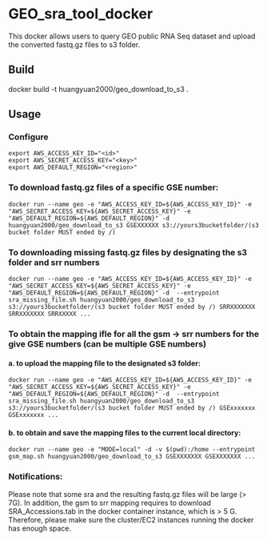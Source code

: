 # GEO_sra_tool_docker
This docker allows users to query GEO public RNA Seq dataset and upload the converted fastq.gz files to s3 folder. 

## Build 
docker build -t huangyuan2000/geo_download_to_s3 .

## Usage 
### Configure

```
export AWS_ACCESS_KEY_ID="<id>"
export AWS_SECRET_ACCESS_KEY="<key>"
export AWS_DEFAULT_REGION="<region>"
```
### To download fastq.gz files of a specific GSE number:
```
docker run --name geo -e "AWS_ACCESS_KEY_ID=${AWS_ACCESS_KEY_ID}" -e "AWS_SECRET_ACCESS_KEY=${AWS_SECRET_ACCESS_KEY}" -e "AWS_DEFAULT_REGION=${AWS_DEFAULT_REGION}" -d huangyuan2000/geo_download_to_s3 GSEXXXXXX s3://yours3bucketfolder/(s3 bucket folder MUST ended by /) 
```

### To downloading missing fastq.gz files by designating the s3 folder and srr numbers
```
docker run --name geo -e "AWS_ACCESS_KEY_ID=${AWS_ACCESS_KEY_ID}" -e "AWS_SECRET_ACCESS_KEY=${AWS_SECRET_ACCESS_KEY}" -e "AWS_DEFAULT_REGION=${AWS_DEFAULT_REGION}" -d  --entrypoint sra_missing_file.sh huangyuan2000/geo_download_to_s3 s3://yours3bucketfolder/(s3 bucket folder MUST ended by /) SRRXXXXXXX SRRXXXXXXX SRRXXXXX ...
```

### To obtain the mapping ifle for all the gsm -> srr numbers for the give GSE numbers (can be multiple GSE numbers)

#### a. to upload the mapping file to the designated s3 folder:
```
docker run --name geo -e "AWS_ACCESS_KEY_ID=${AWS_ACCESS_KEY_ID}" -e "AWS_SECRET_ACCESS_KEY=${AWS_SECRET_ACCESS_KEY}" -e "AWS_DEFAULT_REGION=${AWS_DEFAULT_REGION}" -d  --entrypoint sra_missing_file.sh huangyuan2000/geo_download_to_s3 s3://yours3bucketfolder/(s3 bucket folder MUST ended by /) GSExxxxxxx GSExxxxxxx ...
```
  
#### b. to obtain and save the mapping files to the current local directory:
```
docker run --name geo -e "MODE=local" -d -v $(pwd):/home --entrypoint gsm_map.sh huangyuan2000/geo_download_to_s3 GSEXXXXXXX GSEXXXXXXX ...
```

### Notifications:
Please note that some sra and the resulting fastq.gz files will be large (> 7G). In addition, the gsm to srr mapping requires to download SRA_Accessions.tab in the docker container instance, which is > 5 G. Therefore, please make sure the cluster/EC2 instances running the docker has enough space. 
